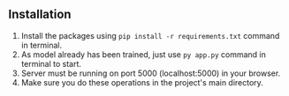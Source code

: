 ## Installation

1. Install the packages using `pip install -r requirements.txt` command in terminal.
2. As model already has been trained, just use `py app.py` command in terminal to start.
3. Server must be running on port 5000 (localhost:5000) in your browser.
4. Make sure you do these operations in the project's main directory.